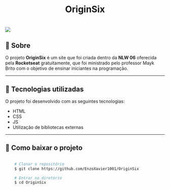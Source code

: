 <h1 align="center">
    OriginSix
</h1>

<h1>
    <img src="video.gif">
</h1>

## 📃 Sobre

O projeto **OriginSix** é um site que foi criada dentro da **NLW 06** oferecida pela **Rocketseat** gratuitamente, que foi ministrado pelo professor Mayk Brito com o objetivo de ensinar iniciantes na programação.

---

## 🚀 Tecnologias utilizadas

O projeto foi desenvolvido com as seguintes tecnologias:

- HTML
- CSS
- JS
- Utilização de bibliotecas externas

---

## 📁 Como baixar o projeto

```bash

    # Clonar o repositório
    $ git clone https://github.com/EnzoXavier1001/OriginSix

    # Entrar no diretório
    $ cd OriginSix

```
